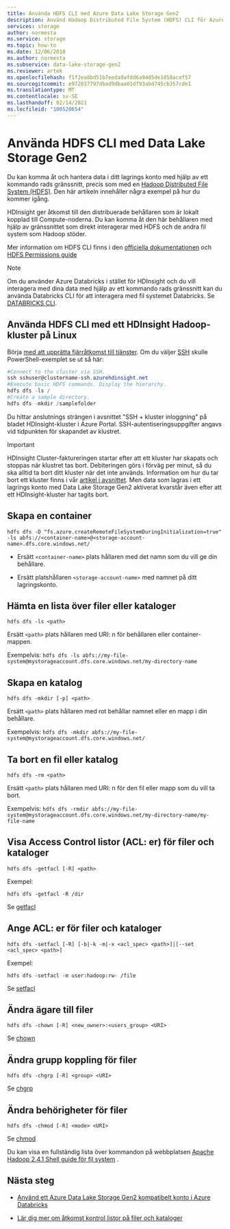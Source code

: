 ```yaml
---
title: Använda HDFS CLI med Azure Data Lake Storage Gen2
description: Använd Hadoop Distributed File System (HDFS) CLI för Azure Data Lake Storage Gen2. Skapa en behållare, hämta en lista över filer eller kataloger med mera.
services: storage
author: normesta
ms.service: storage
ms.topic: how-to
ms.date: 12/06/2018
ms.author: normesta
ms.subservice: data-lake-storage-gen2
ms.reviewer: artek
ms.openlocfilehash: f1f2ea8bd51b7eeda9afdd6a94d5de1d58acef57
ms.sourcegitcommit: e972837797dbad9dbaa01df93abd745cb357cde1
ms.translationtype: MT
ms.contentlocale: sv-SE
ms.lasthandoff: 02/14/2021
ms.locfileid: "100520654"
---
```

# <a name="using-the-hdfs-cli-with-data-lake-storage-gen2"></a>Använda HDFS CLI med Data Lake Storage Gen2

Du kan komma åt och hantera data i ditt lagrings konto med hjälp av ett kommando rads gränssnitt, precis som med en [Hadoop Distributed File System (HDFS)](https://hadoop.apache.org/docs/current/hadoop-project-dist/hadoop-hdfs/HdfsDesign.html). Den här artikeln innehåller några exempel på hur du kommer igång.

HDInsight ger åtkomst till den distribuerade behållaren som är lokalt kopplad till Compute-noderna. Du kan komma åt den här behållaren med hjälp av gränssnittet som direkt interagerar med HDFS och de andra fil system som Hadoop stöder.

Mer information om HDFS CLI finns i den [officiella dokumentationen](https://hadoop.apache.org/docs/r2.4.1/hadoop-project-dist/hadoop-common/FileSystemShell.html) och [HDFS Permissions guide](https://hadoop.apache.org/docs/current/hadoop-project-dist/hadoop-hdfs/HdfsPermissionsGuide.html)

>[!NOTE]
>Om du använder Azure Databricks i stället för HDInsight och du vill interagera med dina data med hjälp av ett kommando rads gränssnitt kan du använda Databricks CLI för att interagera med fil systemet Databricks. Se [DATABRICKS CLI](/azure/databricks/dev-tools/cli/).

## <a name="use-the-hdfs-cli-with-an-hdinsight-hadoop-cluster-on-linux"></a>Använda HDFS CLI med ett HDInsight Hadoop-kluster på Linux

Börja [med att upprätta fjärråtkomst till tjänster](../../hdinsight/hdinsight-hadoop-linux-information.md#remote-access-to-services). Om du väljer [SSH](../../hdinsight/hdinsight-hadoop-linux-use-ssh-unix.md) skulle PowerShell-exemplet se ut så här:

```powershell
#Connect to the cluster via SSH.
ssh sshuser@clustername-ssh.azurehdinsight.net
#Execute basic HDFS commands. Display the hierarchy.
hdfs dfs -ls /
#Create a sample directory.
hdfs dfs -mkdir /samplefolder
```
Du hittar anslutnings strängen i avsnittet "SSH + kluster inloggning" på bladet HDInsight-kluster i Azure Portal. SSH-autentiseringsuppgifter angavs vid tidpunkten för skapandet av klustret.

>[!IMPORTANT]
>HDInsight Cluster-faktureringen startar efter att ett kluster har skapats och stoppas när klustret tas bort. Debiteringen görs i förväg per minut, så du ska alltid ta bort ditt kluster när det inte används. Information om hur du tar bort ett kluster finns i vår [artikel i avsnittet](../../hdinsight/hdinsight-delete-cluster.md). Men data som lagras i ett lagrings konto med Data Lake Storage Gen2 aktiverat kvarstår även efter att ett HDInsight-kluster har tagits bort.

## <a name="create-a-container"></a>Skapa en container

`hdfs dfs -D "fs.azure.createRemoteFileSystemDuringInitialization=true" -ls abfs://<container-name>@<storage-account-name>.dfs.core.windows.net/`

* Ersätt `<container-name>` plats hållaren med det namn som du vill ge din behållare.

* Ersätt platshållaren `<storage-account-name>` med namnet på ditt lagringskonto.

## <a name="get-a-list-of-files-or-directories"></a>Hämta en lista över filer eller kataloger

`hdfs dfs -ls <path>`

Ersätt `<path>` plats hållaren med URI: n för behållaren eller container-mappen.

Exempelvis: `hdfs dfs -ls abfs://my-file-system@mystorageaccount.dfs.core.windows.net/my-directory-name`

## <a name="create-a-directory"></a>Skapa en katalog

`hdfs dfs -mkdir [-p] <path>`

Ersätt `<path>` plats hållaren med rot behållar namnet eller en mapp i din behållare.

Exempelvis: `hdfs dfs -mkdir abfs://my-file-system@mystorageaccount.dfs.core.windows.net/`

## <a name="delete-a-file-or-directory"></a>Ta bort en fil eller katalog

`hdfs dfs -rm <path>`

Ersätt `<path>` plats hållaren med URI: n för den fil eller mapp som du vill ta bort.

Exempelvis: `hdfs dfs -rmdir abfs://my-file-system@mystorageaccount.dfs.core.windows.net/my-directory-name/my-file-name`

## <a name="display-the-access-control-lists-acls-of-files-and-directories"></a>Visa Access Control listor (ACL: er) för filer och kataloger

`hdfs dfs -getfacl [-R] <path>`

Exempel:

`hdfs dfs -getfacl -R /dir`

Se [getfacl](https://hadoop.apache.org/docs/r2.4.1/hadoop-project-dist/hadoop-common/FileSystemShell.html#getfacl)

## <a name="set-acls-of-files-and-directories"></a>Ange ACL: er för filer och kataloger

`hdfs dfs -setfacl [-R] [-b|-k -m|-x <acl_spec> <path>]|[--set <acl_spec> <path>]`

Exempel:

`hdfs dfs -setfacl -m user:hadoop:rw- /file`

Se [setfacl](https://hadoop.apache.org/docs/r2.4.1/hadoop-project-dist/hadoop-common/FileSystemShell.html#setfacl)

## <a name="change-the-owner-of-files"></a>Ändra ägare till filer

`hdfs dfs -chown [-R] <new_owner>:<users_group> <URI>`

Se [chown](https://hadoop.apache.org/docs/r2.4.1/hadoop-project-dist/hadoop-common/FileSystemShell.html#chown)

## <a name="change-group-association-of-files"></a>Ändra grupp koppling för filer

`hdfs dfs -chgrp [-R] <group> <URI>`

Se [chgrp](https://hadoop.apache.org/docs/r2.4.1/hadoop-project-dist/hadoop-common/FileSystemShell.html#chgrp)

## <a name="change-the-permissions-of-files"></a>Ändra behörigheter för filer

`hdfs dfs -chmod [-R] <mode> <URI>`

Se [chmod](https://hadoop.apache.org/docs/r2.4.1/hadoop-project-dist/hadoop-common/FileSystemShell.html#chmod)

Du kan visa en fullständig lista över kommandon på webbplatsen [Apache Hadoop 2.4.1 Shell guide för fil system](https://hadoop.apache.org/docs/r2.4.1/hadoop-project-dist/hadoop-common/FileSystemShell.html) .

## <a name="next-steps"></a>Nästa steg

* [Använd ett Azure Data Lake Storage Gen2 kompatibelt konto i Azure Databricks](./data-lake-storage-quickstart-create-databricks-account.md)

* [Lär dig mer om åtkomst kontrol listor på filer och kataloger](./data-lake-storage-access-control.md)